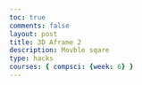 ```yaml
---
toc: true
comments: false
layout: post
title: 3D Aframe 2
description: Movble sqare
type: hacks
courses: { compsci: {week: 6} }
--- 
```

<html>
<head>
  <script src="https://aframe.io/releases/1.2.0/aframe.min.js"></script>
  <script src="https://unpkg.com/aframe-environment-component/dist/aframe-environment-component.min.js"></script>
</head>
<body>

  <!-- Scene -->
  <a-scene>
    <a-entity environment="preset: dream;"></a-entity>
    <!-- Moving Box -->
    <a-box src="https://i.imgur.com/mYmmbrp.jpg" id="movableBox" position="0 1 0" width="1" height="1" depth="1" color="red" wasd-controls></a-box>
    <!-- Stationary Box -->
    <a-box id="stationaryBox" position="3 1 0" width="1" height="1" depth="1" color="green"></a-box>
    <!-- Camera -->
    <a-entity camera look-controls position="0 1.6 5"></a-entity>
  </a-scene>

  <script>
    AFRAME.registerComponent('collision-handler', {
      init: function () {
        this.movableBox = document.getElementById('movableBox');
        this.stationaryBox = document.getElementById('stationaryBox');
      },

      tick: function () {
        var movablePosition = this.movableBox.getAttribute('position');
        var stationaryPosition = this.stationaryBox.getAttribute('position');

        // Check for collision
        if (
          movablePosition.x < stationaryPosition.x + 0.5 &&
          movablePosition.x > stationaryPosition.x - 0.5 &&
          movablePosition.z < stationaryPosition.z + 0.5 &&
          movablePosition.z > stationaryPosition.z - 0.5
        ) {
          alert('You win!');
          // Reset the position of the movable box
          this.movableBox.setAttribute('position', '0 1 0');
        }
      }
    });
  </script>
  <a-scene collision-handler></a-scene>

</body>
</html>
